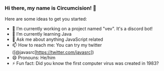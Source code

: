 ### Hi there, my name is Circumcision! 👋


Here are some ideas to get you started:

- 🔭 I’m currently working on a project named "vev". It's a discord bot!
- 🌱 I’m currently learning Java
- 💬 Ask me about anything JavaScript related
- 📫 How to reach me: You can try my twitter ([@javasrc[https://twitter.com/javasrc])
- 😄 Pronouns: He/him
- ⚡ Fun fact: Did you know the first computer virus was created in 1983?

